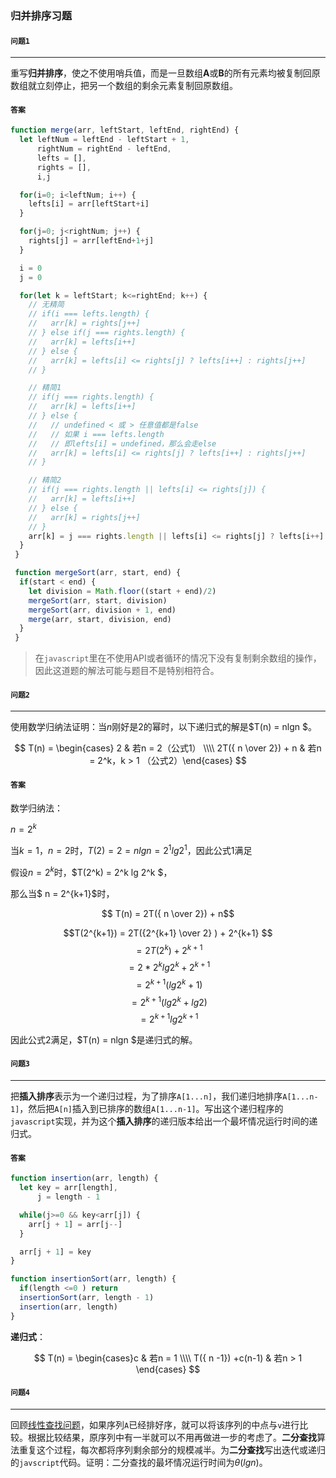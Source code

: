 ### 归并排序习题

#### `问题1`

***

重写**归并排序**，使之不使用哨兵值，而是一旦数组**A**或**B**的所有元素均被复制回原数组就立刻停止，把另一个数组的剩余元素复制回原数组。

#### `答案`

``` javascript
function merge(arr, leftStart, leftEnd, rightEnd) {
  let leftNum = leftEnd - leftStart + 1,
      rightNum = rightEnd - leftEnd,
      lefts = [],
      rights = [],
      i,j

  for(i=0; i<leftNum; i++) {
    lefts[i] = arr[leftStart+i]
  }

  for(j=0; j<rightNum; j++) {
    rights[j] = arr[leftEnd+1+j]
  }

  i = 0
  j = 0

  for(let k = leftStart; k<=rightEnd; k++) {
    // 无精简
    // if(i === lefts.length) {
    //   arr[k] = rights[j++]
    // } else if(j === rights.length) {
    //   arr[k] = lefts[i++]
    // } else {
    //   arr[k] = lefts[i] <= rights[j] ? lefts[i++] : rights[j++]
    // }

    // 精简1
    // if(j === rights.length) {
    //   arr[k] = lefts[i++]
    // } else {
    //   // undefined < 或 > 任意值都是false
    //   // 如果 i === lefts.length
    //   // 即lefts[i] = undefined，那么会走else
    //   arr[k] = lefts[i] <= rights[j] ? lefts[i++] : rights[j++]
    // }

    // 精简2
    // if(j === rights.length || lefts[i] <= rights[j]) {
    //   arr[k] = lefts[i++]
    // } else {
    //   arr[k] = rights[j++]
    // }
    arr[k] = j === rights.length || lefts[i] <= rights[j] ? lefts[i++] : rights[j++]
  }
 }

 function mergeSort(arr, start, end) {
  if(start < end) {
    let division = Math.floor((start + end)/2)
    mergeSort(arr, start, division)
    mergeSort(arr, division + 1, end)
    merge(arr, start, division, end)
  }
 }
```

> 在`javascript`里在不使用API或者循环的情况下没有复制剩余数组的操作，因此这道题的解法可能与题目不是特别相符合。


#### `问题2`

***

使用数学归纳法证明：当$n$刚好是$2$的幂时，以下递归式的解是$T(n) = nlgn $。

$$ T(n) = \begin{cases} 2 & 若n = 2（公式1） \\\\ 2T({ n \over 2}) + n	& 若n = 2^k，k > 1 （公式2）\end{cases}  $$

#### `答案`

数学归纳法：

$n = 2^k$

当$k = 1，n = 2$时，$T(2) = 2 = nlgn = 2^1lg2^1$，因此公式1满足

假设$n = 2^k$时，$T(2^k) = 2^k lg 2^k  $，

那么当$ n = 2^{k+1}$时，

$$   T(n) = 2T({ n \over 2}) + n$$

$$T(2^{k+1}) =    2T({2^{k+1} \over 2}  ) + 2^{k+1}  $$
$$ = 2T(2^k)  + 2^{k+1}  $$
$$ = 2* 2^{k} lg 2^k  + 2^{k+1} $$
$$ = 2^{k+1}( lg 2^k  + 1) $$
$$ = 2^{k+1}( lg 2^k  + lg2) $$
$$ = 2^{k+1}lg 2^{k+1} $$

因此公式2满足，$T(n) = nlgn $是递归式的解。


#### `问题3`

***

把**插入排序**表示为一个递归过程，为了排序`A[1...n]`，我们递归地排序`A[1...n-1]`，然后把`A[n]`插入到已排序的数组`A[1...n-1]`。写出这个递归程序的`javascript`实现，并为这个**插入排序**的递归版本给出一个最坏情况运行时间的递归式。

#### `答案`

``` javascript
function insertion(arr, length) {
  let key = arr[length],
      j = length - 1

  while(j>=0 && key<arr[j]) {
    arr[j + 1] = arr[j--]
  }

  arr[j + 1] = key
} 

function insertionSort(arr, length) {
  if(length <=0 ) return
  insertionSort(arr, length - 1)
  insertion(arr, length)
}
```


**递归式**：

$$ T(n) = \begin{cases}c & 若n = 1 \\\\ T({ n -1}) +c(n-1)	& 若n > 1 \end{cases}  $$


#### `问题4`

***

回顾[线性查找问题](https://github.com/ziyi2/algorithms-javascript/blob/master/doc/algorithms-base/insertion-sort-exercise.md#%E9%97%AE%E9%A2%982)，如果序列`A`已经排好序，就可以将该序列的中点与`v`进行比较。根据比较结果，原序列中有一半就可以不用再做进一步的考虑了。**二分查找**算法重复这个过程，每次都将序列剩余部分的规模减半。为**二分查找**写出迭代或递归的`javscript`代码。证明：二分查找的最坏情况运行时间为$\theta(lgn)$。






